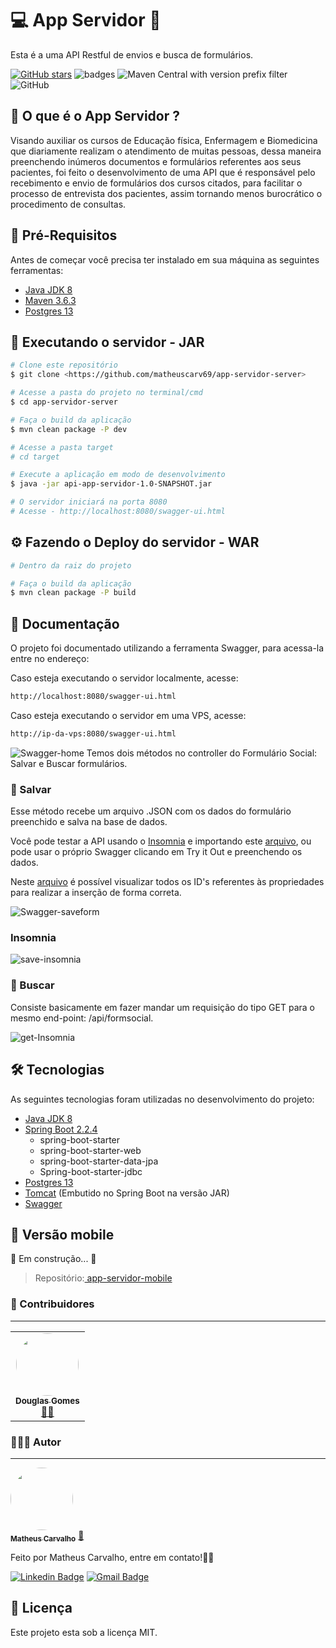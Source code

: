 # 💻 App Servidor 📝

Esta é a uma API Restful de envios e busca de formulários. 
 
[![GitHub stars](https://img.shields.io/github/stars/matheuscarv69/app-servidor-server?color=7159)](https://github.com/matheuscarv69/app-servidor-server/stargazers)
![badges](https://img.shields.io/github/issues/matheuscarv69/app-servidor-server)
![Maven Central with version prefix filter](https://img.shields.io/maven-central/v/org.apache.maven/apache-maven/3.6.3?color=7159)
![GitHub](https://img.shields.io/github/license/matheuscarv69/app-servidor-server?color=1)

## 🤔 O que é o App Servidor ?
Visando auxiliar os cursos de Educação física, Enfermagem e Biomedicina que diariamente realizam o atendimento de muitas pessoas, dessa maneira preenchendo inúmeros documentos e formulários referentes aos seus pacientes, foi feito o desenvolvimento de uma API que é responsável pelo recebimento e envio de formulários dos cursos citados, para facilitar o processo de entrevista dos pacientes, assim tornando menos burocrático o procedimento de consultas.

## 🔧 Pré-Requisitos 

Antes de começar você precisa ter instalado em sua máquina as seguintes ferramentas:

- [Java JDK 8](https://www.oracle.com/br/java/technologies/javase/javase-jdk8-downloads.html)
- [Maven 3.6.3](https://maven.apache.org/download.cgi)
- [Postgres 13](https://www.postgresql.org/download/)

## 🎲 Executando o servidor - JAR 
```bash
# Clone este repositório
$ git clone <https://github.com/matheuscarv69/app-servidor-server>

# Acesse a pasta do projeto no terminal/cmd
$ cd app-servidor-server

# Faça o build da aplicação
$ mvn clean package -P dev

# Acesse a pasta target
# cd target

# Execute a aplicação em modo de desenvolvimento
$ java -jar api-app-servidor-1.0-SNAPSHOT.jar

# O servidor iniciará na porta 8080
# Acesse - http://localhost:8080/swagger-ui.html
```

## ⚙ Fazendo o Deploy do servidor - WAR
```bash
# Dentro da raiz do projeto

# Faça o build da aplicação
$ mvn clean package -P build
```
## 📖 Documentação
O projeto foi documentado utilizando a ferramenta Swagger, para acessa-la entre no endereço:

Caso esteja executando o servidor localmente, acesse:
```bash
http://localhost:8080/swagger-ui.html
```
Caso esteja executando o servidor em uma VPS, acesse:
```bash
http://ip-da-vps:8080/swagger-ui.html
```
![Swagger-home](https://i.imgur.com/JeMIlco.png)
Temos dois métodos no controller do Formulário Social: Salvar e Buscar formulários.

### 💾 Salvar
Esse método recebe um arquivo .JSON com os dados do formulário preenchido e salva na base de dados.

Você pode testar a API usando o [Insomnia](https://insomnia.rest/download/) e importando este [arquivo](https://liveestacio-my.sharepoint.com/:x:/g/personal/201901296441_alunos_estacio_br/ETja0J4yZqdDiXzl0bvakHoB9PGyl9Pnh1NrDXd-aHd25A?e=TBqBiC), ou pode usar o próprio Swagger clicando em Try it Out e preenchendo os dados.

Neste [arquivo](https://liveestacio-my.sharepoint.com/:x:/g/personal/201901296441_alunos_estacio_br/ETja0J4yZqdDiXzl0bvakHoB9PGyl9Pnh1NrDXd-aHd25A?e=hfLNPg) é possível visualizar todos os ID's referentes às propriedades para realizar a inserção de forma correta. 

![Swagger-saveform](https://imgur.com/Jl591mr)
### Insomnia
![save-insomnia](https://imgur.com/WqZR1ko)
### 🔎 Buscar
Consiste basicamente em fazer mandar um requisição do tipo GET para o mesmo end-point: /api/formsocial.

![get-Insomnia](https://imgur.com/qLWHyTg)

## 🛠 Tecnologias
As seguintes tecnologias foram utilizadas no desenvolvimento do projeto:
- [Java JDK 8](https://www.oracle.com/br/java/technologies/javase/javase-jdk8-downloads.html)
- [Spring Boot 2.2.4](https://spring.io/)
   - spring-boot-starter
   - spring-boot-starter-web
   - spring-boot-starter-data-jpa
   - Spring-boot-starter-jdbc
- [Postgres 13](https://www.postgresql.org/download/)
- [Tomcat](http://tomcat.apache.org/) (Embutido no Spring Boot na versão JAR)
- [Swagger](https://swagger.io/)

## 📱 Versão mobile

🚧 Em construção... 🚧

>Repositório:<a href="https://github.com/douglasgomes98/app-servidor-mobile"> app-servidor-mobile</a>

### 👥 Contribuidores
---
<table>
  <tr>
    <td align="center">
    <a href="https://github.com/douglasgomes98"><img style="border-radius: 50%;" src="https://avatars0.githubusercontent.com/u/47008462?s=460&u=b2eb1ac84e8b28f9bba4fede5be97d9ca6478678&v=4" width="100px;" alt=""/><br /><sub><b>Douglas Gomes</b></sub></a><br /><a href="https://github.com/douglasgomes98" title="Douglas">👨‍🚀</a>
    </td>
  </tr>
</table>

### 👨🏻‍💻 Autor
---

<a href="https://github.com/matheuscarv69">
 <img style="border-radius: 50%;" src="https://avatars1.githubusercontent.com/u/55814214?s=460&u=ffb1e928527a55f53df6e0d323c2fd7ba92fe0c3&v=4" width="100px;" alt=""/>
 <br />
 <sub><b>Matheus Carvalho</b></sub></a> <a href="https://github.com/matheuscarv69" title="Matheus Carvalho">🚀</a>


Feito por Matheus Carvalho, entre em contato!✌🏻

[![Linkedin Badge](https://img.shields.io/badge/-Matheus_Carvalho-blue?style=flat-square&logo=Linkedin&logoColor=white&link=https:https://www.linkedin.com/in/matheus-carvalho69//)](https://www.linkedin.com/in/matheus-carvalho69/)
[![Gmail Badge](https://img.shields.io/badge/-matheus9126@gmail.com-c14438?style=flat-square&logo=Gmail&logoColor=white&link=mailto:matheus9126@gmail.com)](mailto:matheus9126@gmail.com)

## 📝 Licença

Este projeto esta sob a licença MIT.
